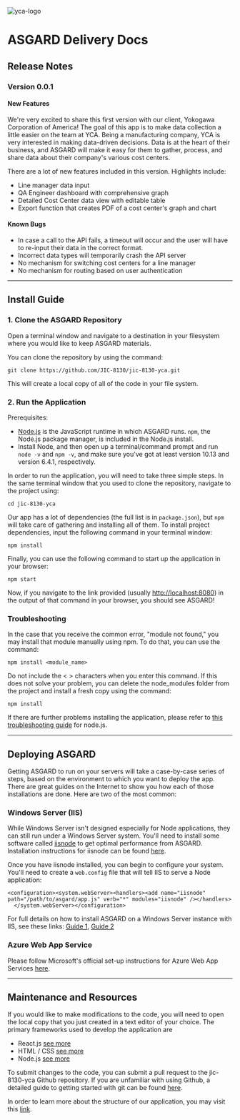 ![yca-logo](http://industriaaldia.com/images/ialdia/logos/yokogawa_logo.jpg)

# ASGARD Delivery Docs

## Release Notes

### Version 0.0.1

#### New Features

We're very excited to share this first version with our client, Yokogawa Corporation of America! The goal of this app is to make data collection a little easier on the team at YCA. Being a manufacturing company, YCA is very interested in making data-driven decisions. Data is at the heart of their business, and ASGARD will make it easy for them to gather, process, and share data about their company's various cost centers.

There are a lot of new features included in this version. Highlights include:

- Line manager data input
- QA Engineer dashboard with comprehensive graph
- Detailed Cost Center data view with editable table
- Export function that creates PDF of a cost center's graph and chart

#### Known Bugs

- In case a call to the API fails, a timeout will occur and the user will have to re-input their data in the correct format. 
- Incorrect data types will temporarily crash the API server
- No mechanism for switching cost centers for a line manager
- No mechanism for routing based on user authentication

------

## Install Guide

### 1. Clone the ASGARD Repository

Open a terminal window and navigate to a destination in your filesystem where you would like to keep ASGARD materials.

You can clone the repository by using the command:
```
git clone https://github.com/JIC-8130/jic-8130-yca.git
```

This will create a local copy of all of the code in your file system.

### 2. Run the Application

Prerequisites:
- [Node.js](https://nodejs.org/en/) is the JavaScript runtime in which ASGARD runs. `npm`, the Node.js package manager, is included in the Node.js install.
- Install Node, and then open up a terminal/command prompt and run `node -v` and `npm -v`, and make sure you've got at least version 10.13 and version 6.4.1, respectively.

In order to run the application, you will need to take three simple steps. 
In the same terminal window that you used to clone the repository, navigate to the project using:
```
cd jic-8130-yca
```

Our app has a lot of dependencies (the full list is in `package.json`), but `npm` will take care of gathering and installing all of them.
To install project dependencies, input the following command in your terminal window:
```
npm install
```

Finally, you can use the following command to start up the application in your browser:
```
npm start
```

Now, if you navigate to the link provided (usually [http://localhost:8080](http://localhost:8080)) in the output of that command in your browser, you should see ASGARD!

### Troubleshooting

In the case that you receive the common error, "module not found," you may install that module manually using npm. To do that, you can use the command:
```
npm install <module_name>
```
Do not include the < > characters when you enter this command. If this does not solve your problem, you can delete the node_modules folder from the project and install a fresh copy using the command:
```
npm install
```

If there are further problems installing the application, please refer to [this troubleshooting guide](https://devcenter.kinvey.com/nodejs/guides/troubleshooting) for node.js.


------

## Deploying ASGARD

Getting ASGARD to run on your servers will take a case-by-case series of steps, based on the environment to which you want to deploy the app. There are great guides on the Internet to show you how each of those installations are done. Here are two of the most common:


### Windows Server (IIS)

While Windows Server isn't designed especially for Node applications, they can still run under a Windows Server system. You'll need to install some software called [iisnode](https://github.com/Azure/iisnode) to get optimal performance from ASGARD. Installation instructions for iisnode can be found [here](https://github.com/Azure/iisnode#hosting-nodejs-applications-in-iis-on-windows).

Once you have iisnode installed, you can begin to configure your system. You'll need to create a `web.config` file that will tell IIS to serve a Node application:
```
<configuration><system.webServer><handlers><add name="iisnode" path="/path/to/asgard/app.js" verb="*" modules="iisnode" /></handlers>    
  </system.webServer></configuration>
```

For full details on how to install ASGARD on a Windows Server instance with IIS, see these links: [Guide 1](https://www.hanselman.com/blog/InstallingAndRunningNodejsApplicationsWithinIISOnWindowsAreYouMad.aspx), [Guide 2](https://tomasz.janczuk.org/2011/08/hosting-nodejs-applications-in-iis-on.html)

### Azure Web App Service

Please follow Microsoft's official set-up instructions for Azure Web App Services [here](https://docs.microsoft.com/en-us/azure/app-service/app-service-web-get-started-nodejs).


------

## Maintenance and Resources

If you would like to make modifications to the code, you will need to open the local copy that you just created in a text editor of your choice.
The primary frameworks used to develop the application are
- React.js [see more](https://reactjs.org/)
- HTML / CSS [see more](https://learn.shayhowe.com/html-css/)
- Node.js [see more](https://nodejs.org/en/about/)

To submit changes to the code, you can submit a pull request to the jic-8130-yca Github repository. If you are unfamiliar with using Github, a detailed guide to getting started with git can be found [here](https://git-scm.com/book/en/v2/Getting-Started-Git-Basics).

In order to learn more about the structure of our application, you may visit this [link](https://drive.google.com/open?id=1IRWXvqxzXfkr8TDX4VfOpGl3umd0hPc2).
